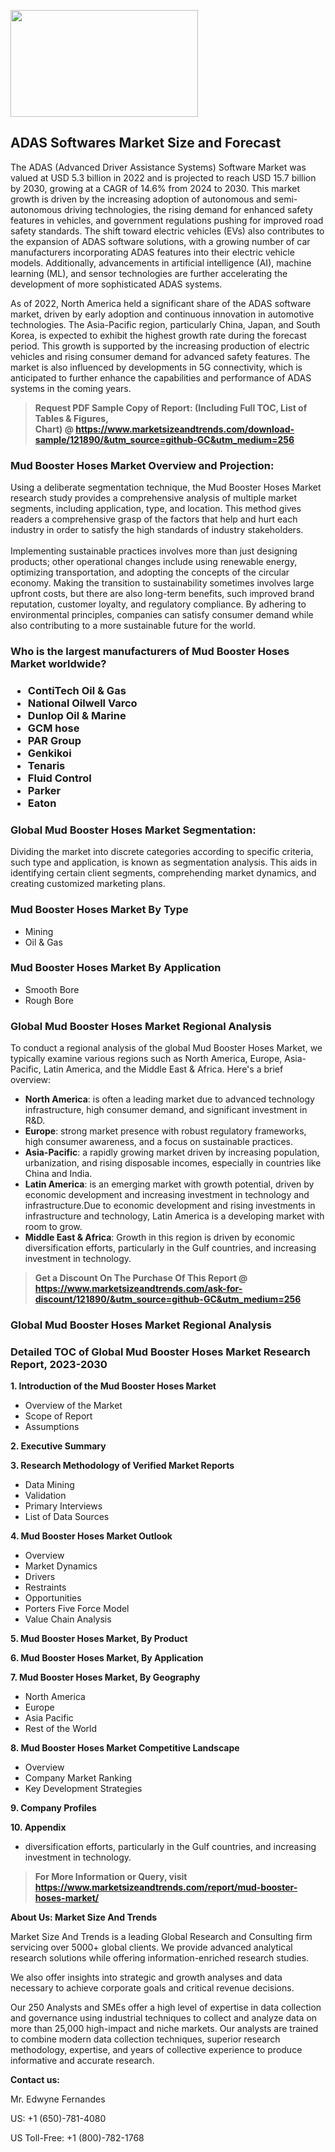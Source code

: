 <p><img class="alignnone size-medium wp-image-20088" src="https://ffe5etoiles.com/wp-content/uploads/2024/12/MST1-300x171.png" alt="" width="300" height="171" /></p><h2>ADAS Softwares Market Size and Forecast</h2><p>The ADAS (Advanced Driver Assistance Systems) Software Market was valued at USD 5.3 billion in 2022 and is projected to reach USD 15.7 billion by 2030, growing at a CAGR of 14.6% from 2024 to 2030. This market growth is driven by the increasing adoption of autonomous and semi-autonomous driving technologies, the rising demand for enhanced safety features in vehicles, and government regulations pushing for improved road safety standards. The shift toward electric vehicles (EVs) also contributes to the expansion of ADAS software solutions, with a growing number of car manufacturers incorporating ADAS features into their electric vehicle models. Additionally, advancements in artificial intelligence (AI), machine learning (ML), and sensor technologies are further accelerating the development of more sophisticated ADAS systems.</p><p>As of 2022, North America held a significant share of the ADAS software market, driven by early adoption and continuous innovation in automotive technologies. The Asia-Pacific region, particularly China, Japan, and South Korea, is expected to exhibit the highest growth rate during the forecast period. This growth is supported by the increasing production of electric vehicles and rising consumer demand for advanced safety features. The market is also influenced by developments in 5G connectivity, which is anticipated to further enhance the capabilities and performance of ADAS systems in the coming years.</p></p><blockquote id="" class=""><strong>Request PDF Sample Copy of Report: (Including Full TOC, List of Tables &amp; Figures, Chart)&nbsp;@&nbsp;<strong><a href="https://www.marketsizeandtrends.com/download-sample/121890/&utm_source=github-GC&utm_medium=256" target="_blank">https://www.marketsizeandtrends.com/download-sample/121890/&utm_source=github-GC&utm_medium=256</a></strong></strong></blockquote><h3 id="" class="">Mud Booster Hoses Market&nbsp;Overview and Projection:</h3><p id="" class="">Using a deliberate segmentation technique, the Mud Booster Hoses Market research study provides a comprehensive analysis of multiple market segments, including application, type, and location. This method gives readers a comprehensive grasp of the factors that help and hurt each industry in order to satisfy the high standards of industry stakeholders. <br /> <br />Implementing sustainable practices involves more than just designing products; other operational changes include using renewable energy, optimizing transportation, and adopting the concepts of the circular economy. Making the transition to sustainability sometimes involves large upfront costs, but there are also long-term benefits, such improved brand reputation, customer loyalty, and regulatory compliance. By adhering to environmental principles, companies can satisfy consumer demand while also contributing to a more sustainable future for the world.</p><h3 id="" class="">Who is the largest manufacturers of&nbsp;Mud Booster Hoses Market worldwide?</h3><h3 class=""><p><ul><li>ContiTech Oil & Gas </li><li> National Oilwell Varco </li><li> Dunlop Oil & Marine </li><li> GCM hose </li><li> PAR Group </li><li> Genkikoi </li><li> Tenaris </li><li> Fluid Control </li><li> Parker </li><li> Eaton</li></ul></p></h3><h3 id="" class="">Global&nbsp;Mud Booster Hoses Market Segmentation:</h3><p id="" class="">Dividing the market into discrete categories according to specific criteria, such type and application, is known as segmentation analysis. This aids in identifying certain client segments, comprehending market dynamics, and creating customized marketing plans.</p><h3 id="" class="">Mud Booster Hoses Market&nbsp;By Type</h3><p><p><ul><li>Mining </li><li> Oil & Gas</p></li></ul></p></p><h3 id="" class="">Mud Booster Hoses Market&nbsp;By Application</h3><p class=""><p><ul><li>Smooth Bore </li><li> Rough Bore</li></ul></p></p><h3 id="" class="">Global Mud Booster Hoses Market Regional Analysis</h3><p id="" class="">To conduct a regional analysis of the global Mud Booster Hoses Market, we typically examine various regions such as North America, Europe, Asia-Pacific, Latin America, and the Middle East &amp; Africa. Here's a brief overview:</p><ul><li><strong>North America</strong>: is often a leading market due to advanced technology infrastructure, high consumer demand, and significant investment in R&amp;D.</li><li><strong>Europe</strong>: strong market presence with robust regulatory frameworks, high consumer awareness, and a focus on sustainable practices.</li><li><strong>Asia-Pacific</strong>: a rapidly growing market driven by increasing population, urbanization, and rising disposable incomes, especially in countries like China and India.</li><li><strong>Latin America</strong>: is an emerging market with growth potential, driven by economic development and increasing investment in technology and infrastructure.Due to economic development and rising investments in infrastructure and technology, Latin America is a developing market with room to grow.</li><li><strong>Middle East &amp; Africa</strong>: Growth in this region is driven by economic diversification efforts, particularly in the Gulf countries, and increasing investment in technology.</li></ul><blockquote id="" class=""><strong>Get a Discount On The Purchase Of This Report @ <strong><a href="https://www.marketsizeandtrends.com/ask-for-discount/121890/&utm_source=github-GC&utm_medium=256" target="_blank">https://www.marketsizeandtrends.com/ask-for-discount/121890/&utm_source=github-GC&utm_medium=256</a></strong></strong></blockquote><h3 id="" class="">Global Mud Booster Hoses Market Regional Analysis</h3><h3 id="" class="">Detailed TOC of Global Mud Booster Hoses Market Research Report, 2023-2030</h3><p id="" class=""><strong>1. Introduction of the Mud Booster Hoses Market</strong></p><ul><li>Overview of the Market</li><li>Scope of Report</li><li>Assumptions</li></ul><p id="" class=""><strong>2. Executive Summary</strong></p><p id="" class=""><strong>3. Research Methodology of Verified Market Reports</strong></p><ul><li>Data Mining</li><li>Validation</li><li>Primary Interviews</li><li>List of Data Sources</li></ul><p id="" class=""><strong>4. Mud Booster Hoses Market Outlook</strong></p><ul><li>Overview</li><li>Market Dynamics</li><li>Drivers</li><li>Restraints</li><li>Opportunities</li><li>Porters Five Force Model</li><li>Value Chain Analysis</li></ul><p id="" class=""><strong>5. Mud Booster Hoses Market, By Product</strong></p><p id="" class=""><strong>6. Mud Booster Hoses Market, By Application</strong></p><p id="" class=""><strong>7. Mud Booster Hoses Market, By Geography</strong></p><ul><li>North America</li><li>Europe</li><li>Asia Pacific</li><li>Rest of the World</li></ul><p id="" class=""><strong>8. Mud Booster Hoses Market Competitive Landscape</strong></p><ul><li>Overview</li><li>Company Market Ranking</li><li>Key Development Strategies</li></ul><p id="" class=""><strong>9. Company Profiles</strong></p><p id="" class=""><strong>10. Appendix</strong></p><ul><li>diversification efforts, particularly in the Gulf countries, and increasing investment in technology.</li></ul><blockquote id="" class=""><strong>For More Information or Query, visit <strong><strong><a href="https://www.marketsizeandtrends.com/report/mud-booster-hoses-market/" target="_blank">https://www.marketsizeandtrends.com/report/mud-booster-hoses-market/</a></strong></strong></strong></blockquote><p id="" class=""><strong>About Us: Market Size And Trends</strong></p><p id="" class="">Market Size And Trends is a leading Global Research and Consulting firm servicing over 5000+ global clients. We provide advanced analytical research solutions while offering information-enriched research studies.</p><p id="" class="">We also offer insights into strategic and growth analyses and data necessary to achieve corporate goals and critical revenue decisions.</p><p id="" class="">Our 250 Analysts and SMEs offer a high level of expertise in data collection and governance using industrial techniques to collect and analyze data on more than 25,000 high-impact and niche markets. Our analysts are trained to combine modern data collection techniques, superior research methodology, expertise, and years of collective experience to produce informative and accurate research.</p><p id="" class=""><strong>Contact us:</strong></p><p id="" class="">Mr. Edwyne Fernandes</p><p id="" class="">US: +1 (650)-781-4080</p><p id="" class="">US Toll-Free: +1 (800)-782-1768</p>
